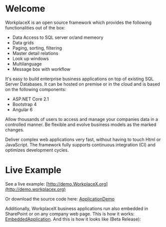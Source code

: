 # Welcome
WorkplaceX is an open source framework which provides the following functionalities out of the box:

* Data Access to SQL server or/and memeory
* Data grids
* Paging, sorting, filtering
* Master detail relations
* Look up windows
* Multilanguage
* Message box with workflow

It's easy to build enterprise business applications on top of existing SQL Server Databases. It can be hosted on premise or in the cloud and is based on the following components:

* ASP.NET Core 2.1
* Bootstrap 4
* Angular 6

Allow thousands of users to access and manage your companies data in a controlled manner. Be flexible and evolve business models as the marked changes.

Deliver complex web applications very fast, without having to touch Html or JavaScript. The framework fully supports continuous integration (CI) and optimizes development cycles.

# Live Example

See a live example: [http://demo.WorkplaceX.org](http://demo.workplacex.org)

Or download the source code here: [ApplicationDemo](https://github.com/WorkplaceX/Application)

Additionally, WorkplaceX business applications run also embedded in SharePoint or on any company web page. This is how it works: [EmbeddedApplication](https://github.com/WorkplaceX/Framework/wiki/Embedded-Application). And this is how it looks like (Beta Release):

